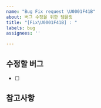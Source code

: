 ```yaml
---
name: "Bug Fix request \U0001F41B"
about: 버그 수정을 위한 템플릿
title: "[Fix\U0001F41B] : "
labels: bug
assignees: ''

---
```


## 수정할 버그
- [ ] 

## 참고사항
